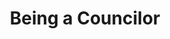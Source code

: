 ---
title: Being a Councilor
publishDate: 2025-01-04 00:00:00
img: /assets/being-a-councilor.png
img_alt: image of a being a councilor
pdf: /assets/pdfs/being-a-councilor.pdf
description: |
  I designed a flyer for a being a councilor.
tags:
  - Design
  - Branding
---